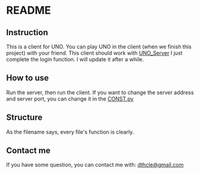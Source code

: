 # README
## Instruction
This is a client for UNO. You can play UNO in the client (when we finish this project) with your friend.
This client should work with [UNO_Server](https://github.com/dthcle/UNO_Server)
I just complete the login function. I will update it after a while.
## How to use
Run the server, then run the client.
If you want to change the server address and server port, you can change it in the [CONST.py](./CONST.py)
## Structure
As the filename says, every file's function is clearly.
## Contact me
If you have some question, you can contact me with: dthcle@gmail.com

